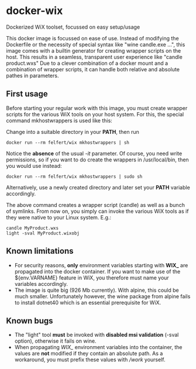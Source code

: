 # docker-wix
Dockerized WiX toolset, focussed on easy setup/usage

This docker image is focussed on ease of use. Instead of
modifying the Dockerfile or the necessity of special syntax like
"wine candle.exe ...", this image comes with a builtin generator
for creating wrapper scripts on the host. This results in a seamless,
transparent user experience like "candle product.wxs" Due to a clever
combination of a docker mount and a combination of wrapper scripts,
it can handle both relative and absolute pathes in parameters.

## First usage
Before starting your regular work with this image, you must create
wrapper scripts for the various WiX tools on your host system.
For this, the special command mkhostwrappers is used like this:

Change into a suitable directory in your **PATH**, then run
```
docker run --rm felfert/wix mkhostwrappers | sh
```
Notice the **absence** of the usual *-it* parameter. Of course, you need write
permissions, so if you want to do create the wrappers in /usr/local/bin, then
you would use instead:
```
docker run --rm felfert/wix mkhostwrappers | sudo sh
```
Alternatively, use a newly created directory and later set your **PATH** variable
accordingly.

The above command creates a wrapper script (candle) as well as a bunch of symlinks.
From now on, you simply can invoke the various WiX tools as if they were native
to your Linux system. E.g.:
```
candle MyProduct.wxs
light -sval MyProduct.wixobj
```
## Known limitations
* For security reasons, **only** environment variables starting with **WIX_** are
propagated into the docker container. If you want to make use of the ${env.VARNAME}
feature in WiX, you therefore must name your variables accordingly.
* The image is quite big (926 Mb currently). With alpine, this could be much smaller.
Unfortunately however, the wine package from alpine fails to install dotnet40 which is
an essential prerequisite for WiX.

## Known bugs
* The "light" tool **must** be invoked with **disabled msi validation** (-sval option),
otherwise it fails on wine.
* When propagating *WIX_* environment variables into the container, the values are **not**
modified if they contain an absolute path. As a workaround, you must prefix these values
with */work* yourself.
